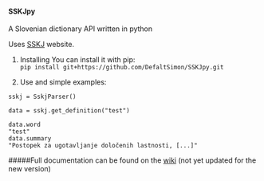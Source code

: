 #### SSKJpy
A Slovenian dictionary API written in python

Uses [SSKJ](http://bos.zrc-sazu.si/sskj.html) website.

1. Installing
You can install it with pip:  
`pip install git+https://github.com/DefaltSimon/SSKJpy.git`


2. Use and simple examples:
```
sskj = SskjParser()

data = sskj.get_definition("test")  

data.word
"test"
data.summary
"Postopek za ugotavljanje določenih lastnosti, [...]"
```

#####Full documentation can be found on the [wiki](https://github.com/DefaltSimon/SSKJpy/wiki) (not yet updated for the new version)
